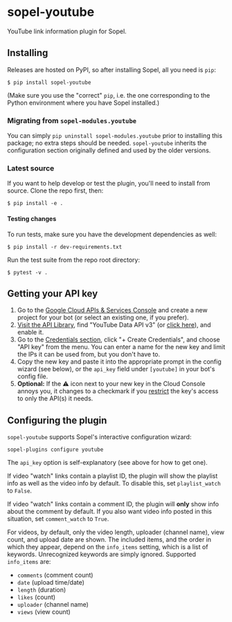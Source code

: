# sopel-youtube

YouTube link information plugin for Sopel.

## Installing

Releases are hosted on PyPI, so after installing Sopel, all you need is `pip`:

```shell
$ pip install sopel-youtube
```

(Make sure you use the "correct" `pip`, i.e. the one corresponding to the Python
environment where you have Sopel installed.)

### Migrating from `sopel-modules.youtube`

You can simply `pip uninstall sopel-modules.youtube` prior to installing this
package; no extra steps should be needed. `sopel-youtube` inherits the
configuration section originally defined and used by the older versions.

### Latest source

If you want to help develop or test the plugin, you'll need to install from
source. Clone the repo first, then:

```shell
$ pip install -e .
```

#### Testing changes

To run tests, make sure you have the development dependencies as well:

```shell
$ pip install -r dev-requirements.txt
```

Run the test suite from the repo root directory:

```shell
$ pytest -v .
```

## Getting your API key

1. Go to the [Google Cloud APIs & Services Console][cloud-api-console] and
   create a new project for your bot (or select an existing one, if you prefer).
2. [Visit the API Library][api-library-query], find "YouTube Data API v3" (or
   [click here][api-library-direct]), and enable it.
3. Go to the [Credentials section][api-credentials], click "+ Create
   Credentials", and choose "API key" from the menu. You can enter a name for
   the new key and limit the IPs it can be used from, but you don't have to.
4. Copy the new key and paste it into the appropriate prompt in the config
   wizard (see below), or the `api_key` field under `[youtube]` in your bot's
   config file.
5. **Optional:** If the ⚠️ icon next to your new key in the Cloud Console annoys
   you, it changes to a checkmark if you [restrict][api-key-restrictions] the
   key's access to only the API(s) it needs.

[cloud-api-console]: https://console.cloud.google.com/apis/dashboard
[api-library-query]: https://console.cloud.google.com/apis/library/browse?q=youtube
[api-library-direct]: https://console.cloud.google.com/apis/library/youtube.googleapis.com
[api-credentials]: https://console.cloud.google.com/apis/credentials
[api-key-restrictions]: https://cloud.google.com/docs/authentication/api-keys#adding-api-restrictions

## Configuring the plugin

`sopel-youtube` supports Sopel's interactive configuration wizard:

    sopel-plugins configure youtube

The `api_key` option is self-explanatory (see above for how to get one).

If video "watch" links contain a playlist ID, the plugin will show the
playlist info as well as the video info by default. To disable this, set
`playlist_watch` to `False`.

If video "watch" links contain a comment ID, the plugin will **only** show info
about the comment by default. If you also want video info posted in this
situation, set `comment_watch` to `True`.

For videos, by default, only the video length, uploader (channel name), view
count, and upload date are shown. The included items, and the order in which
they appear, depend on the `info_items` setting, which is a list of keywords.
Unrecognized keywords are simply ignored. Supported `info_items` are:

* `comments` (comment count)
* `date` (upload time/date)
* `length` (duration)
* `likes` (count)
* `uploader` (channel name)
* `views` (view count)
